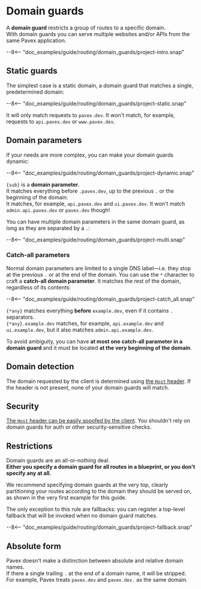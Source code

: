 # Domain guards

A **domain guard** restricts a group of routes to a specific domain.\
With domain guards you can serve multiple websites and/or APIs from the same Pavex application.

--8<-- "doc_examples/guide/routing/domain_guards/project-intro.snap"

## Static guards

The simplest case is a static domain, a domain guard that matches a single, predetermined domain:

--8<-- "doc_examples/guide/routing/domain_guards/project-static.snap"

It will only match requests to `pavex.dev`.
It won't match, for example, requests to `api.pavex.dev` or `www.pavex.dev`.

## Domain parameters

If your needs are more complex, you can make your domain guards dynamic:

--8<-- "doc_examples/guide/routing/domain_guards/project-dynamic.snap"

`{sub}` is a **domain parameter**.\
It matches everything before `.pavex.dev`, up to the previous `.` or the beginning of the domain.\
It matches, for example, `api.pavex.dev` and `ui.pavex.dev`. It won't match `admin.api.pavex.dev` or `pavex.dev` though!

You can have multiple domain parameters in the same domain guard, as long as they are separated by a `.`:

--8<-- "doc_examples/guide/routing/domain_guards/project-multi.snap"

### Catch-all parameters

Normal domain parameters are limited to a single DNS label—i.e. they stop at the previous `.` or at the end of the domain.
You can use the `*` character to craft a **catch-all domain parameter**. It matches the rest of the domain, regardless of its contents:

--8<-- "doc_examples/guide/routing/domain_guards/project-catch_all.snap"

`{*any}` matches everything **before** `example.dev`, even if it contains `.` separators.\
`{*any}.example.dev` matches, for example, `api.example.dev` and `ui.example.dev`, but it also matches `admin.api.example.dev`.

To avoid ambiguity,
you can have **at most one catch-all parameter in a domain guard** and it must be located **at the very beginning of the domain**.

## Domain detection

The domain requested by the client is determined using [the `Host` header](https://developer.mozilla.org/en-US/docs/Web/HTTP/Headers/Host).
If the header is not present, none of your domain guards will match.

## Security

[The `Host` header can be easily spoofed by the client](https://owasp.org/www-project-web-security-testing-guide/latest/4-Web_Application_Security_Testing/07-Input_Validation_Testing/17-Testing_for_Host_Header_Injection).
You shouldn't rely on domain guards for auth or other security-sensitive checks.

## Restrictions

Domain guards are an all-or-nothing deal.\
**Either you specify a domain guard for all routes in a blueprint, or you don't specify any at all.**

We recommend specifying domain guards at the very top, clearly partitioning your routes
according to the domain they should be served on, as shown in the very first example for this guide.

The only exception to this rule are fallbacks: you can register a top-level fallback that will be invoked
when no domain guard matches.

--8<-- "doc_examples/guide/routing/domain_guards/project-fallback.snap"

## Absolute form

Pavex doesn't make a distinction between absolute and relative domain names.\
If there a single trailing `.` at the end of a domain name, it will be stripped. For example,
Pavex treats `pavex.dev` and `pavex.dev.` as the same domain.
